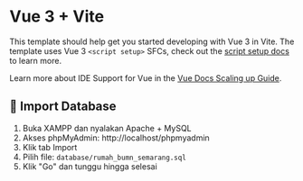 # Vue 3 + Vite

This template should help get you started developing with Vue 3 in Vite. The template uses Vue 3 `<script setup>` SFCs, check out the [script setup docs](https://v3.vuejs.org/api/sfc-script-setup.html#sfc-script-setup) to learn more.

Learn more about IDE Support for Vue in the [Vue Docs Scaling up Guide](https://vuejs.org/guide/scaling-up/tooling.html#ide-support).

## 💾 Import Database
1. Buka XAMPP dan nyalakan Apache + MySQL
2. Akses phpMyAdmin: http://localhost/phpmyadmin
3. Klik tab Import
4. Pilih file: `database/rumah_bumn_semarang.sql`
5. Klik "Go" dan tunggu hingga selesai
